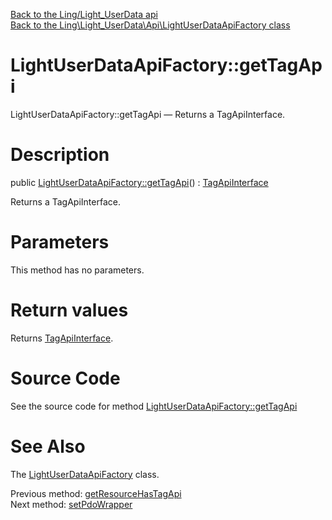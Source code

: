 [Back to the Ling/Light_UserData api](https://github.com/lingtalfi/Light_UserData/blob/master/doc/api/Ling/Light_UserData.md)<br>
[Back to the Ling\Light_UserData\Api\LightUserDataApiFactory class](https://github.com/lingtalfi/Light_UserData/blob/master/doc/api/Ling/Light_UserData/Api/LightUserDataApiFactory.md)


LightUserDataApiFactory::getTagApi
================



LightUserDataApiFactory::getTagApi — Returns a TagApiInterface.




Description
================


public [LightUserDataApiFactory::getTagApi](https://github.com/lingtalfi/Light_UserData/blob/master/doc/api/Ling/Light_UserData/Api/LightUserDataApiFactory/getTagApi.md)() : [TagApiInterface](https://github.com/lingtalfi/Light_UserData/blob/master/doc/api/Ling/Light_UserData/Api/TagApiInterface.md)




Returns a TagApiInterface.




Parameters
================

This method has no parameters.


Return values
================

Returns [TagApiInterface](https://github.com/lingtalfi/Light_UserData/blob/master/doc/api/Ling/Light_UserData/Api/TagApiInterface.md).








Source Code
===========
See the source code for method [LightUserDataApiFactory::getTagApi](https://github.com/lingtalfi/Light_UserData/blob/master/Api/LightUserDataApiFactory.php#L74-L79)


See Also
================

The [LightUserDataApiFactory](https://github.com/lingtalfi/Light_UserData/blob/master/doc/api/Ling/Light_UserData/Api/LightUserDataApiFactory.md) class.

Previous method: [getResourceHasTagApi](https://github.com/lingtalfi/Light_UserData/blob/master/doc/api/Ling/Light_UserData/Api/LightUserDataApiFactory/getResourceHasTagApi.md)<br>Next method: [setPdoWrapper](https://github.com/lingtalfi/Light_UserData/blob/master/doc/api/Ling/Light_UserData/Api/LightUserDataApiFactory/setPdoWrapper.md)<br>

